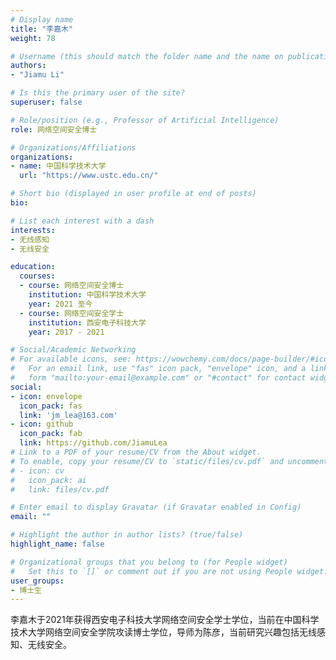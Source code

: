 ```yaml
---
# Display name
title: "李嘉木"
weight: 78

# Username (this should match the folder name and the name on publications)
authors:
- "Jiamu Li"

# Is this the primary user of the site?
superuser: false

# Role/position (e.g., Professor of Artificial Intelligence)
role: 网络空间安全博士

# Organizations/Affiliations
organizations:
- name: 中国科学技术大学
  url: "https://www.ustc.edu.cn/"

# Short bio (displayed in user profile at end of posts)
bio: 

# List each interest with a dash
interests:
- 无线感知
- 无线安全

education:
  courses:
  - course: 网络空间安全博士
    institution: 中国科学技术大学
    year: 2021 至今
  - course: 网络空间安全学士
    institution: 西安电子科技大学
    year: 2017 - 2021

# Social/Academic Networking
# For available icons, see: https://wowchemy.com/docs/page-builder/#icons
#   For an email link, use "fas" icon pack, "envelope" icon, and a link in the
#   form "mailto:your-email@example.com" or "#contact" for contact widget.
social:
- icon: envelope
  icon_pack: fas
  link: 'jm_lea@163.com' 
- icon: github
  icon_pack: fab
  link: https://github.com/JiamuLea
# Link to a PDF of your resume/CV from the About widget.
# To enable, copy your resume/CV to `static/files/cv.pdf` and uncomment the lines below.
# - icon: cv
#   icon_pack: ai
#   link: files/cv.pdf

# Enter email to display Gravatar (if Gravatar enabled in Config)
email: ""

# Highlight the author in author lists? (true/false)
highlight_name: false

# Organizational groups that you belong to (for People widget)
#   Set this to `[]` or comment out if you are not using People widget.
user_groups:
- 博士生
---
```


李嘉木于2021年获得西安电子科技大学网络空间安全学士学位，当前在中国科学技术大学网络空间安全学院攻读博士学位，导师为陈彦，当前研究兴趣包括无线感知、无线安全。

